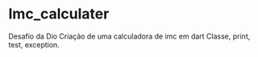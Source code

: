 # Imc_calculater
Desafio da Dio
Criação de uma calculadora de imc em dart
Classe, print, test, exception.
